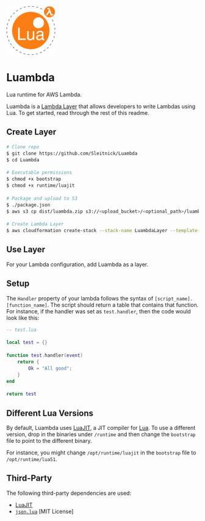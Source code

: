 ![logo](imgs/logo_128.png)

# Luambda

Lua runtime for AWS Lambda.

Luambda is a [Lambda Layer](https://docs.aws.amazon.com/lambda/latest/dg/configuration-layers.html) that allows developers to write Lambdas using Lua. To get started, read through the rest of this readme.

## Create Layer

```sh
# Clone repo
$ git clone https://github.com/Sleitnick/Luambda
$ cd Luambda

# Executable permissions
$ chmod +x bootstrap
$ chmod +x runtime/luajit

# Package and upload to S3
$ ./package.json
$ aws s3 cp dist/luambda.zip s3://<upload_bucket>/<optional_path>/luambda.zip

# Create Lambda Layer
$ aws cloudformation create-stack --stack-name LuambdaLayer --template-body file://aws/luambda.yaml --paramters ParameterKey=S3Bucket,ParameterValue=<s3_bucket> ParameterKey=S3Key,ParameterValue=<s3_key>
```

## Use Layer

For your Lambda configuration, add Luambda as a layer.

## Setup

The `Handler` property of your lambda follows the syntax of `[script_name].[function_name]`. The script should return a table that contains that function. For instance, if the handler was set as `test.handler`, then the code would look like this:

```lua
-- test.lua

local test = {}

function test.handler(event)
	return {
		Ok = "All good";
	}
end

return test
```

## Different Lua Versions

By default, Luambda uses [LuaJIT](https://luajit.org/), a JIT compiler for [Lua](https://www.lua.org/). To use a different version, drop in the binaries under `/runtime` and then change the `bootstrap` file to point to the different binary.

For instance, you might change `/opt/runtime/luajit` in the `bootstrap` file to `/opt/runtime/lua51`.

## Third-Party

The following third-party dependencies are used:

- [LuaJIT](https://luajit.org/)
- [`json.lua`](https://github.com/rxi/json.lua) [MIT License]